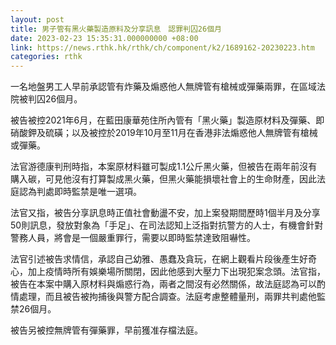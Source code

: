 ```yaml
---
layout: post
title: 男子管有黑火藥製造原料及分享訊息　認罪判囚26個月
date: 2023-02-23 15:35:31.000000000 +08:00
link: https://news.rthk.hk/rthk/ch/component/k2/1689162-20230223.htm
categories: rthk
---
```


一名地盤男工人早前承認管有炸藥及煽惑他人無牌管有槍械或彈藥兩罪，在區域法院被判囚26個月。

被告被控2021年6月，在藍田康華苑住所內管有「黑火藥」製造原材料及彈藥、即硝酸鉀及硫磺；以及被控於2019年10月至11月在香港非法煽惑他人無牌管有槍械或彈藥。

法官游德康判刑時指，本案原材料雖可製成1.1公斤黑火藥，但被告在兩年前沒有購入碳，可見他沒有打算製成黑火藥，但黑火藥能損壞社會上的生命財產，因此法庭認為判處即時監禁是唯一選項。

法官又指，被告分享訊息時正值社會動盪不安，加上案發期間歷時1個半月及分享50則訊息，發放對象為「手足」、在司法認知上泛指對抗警方的人士，有機會針對警務人員，將會是一個嚴重罪行，需要以即時監禁達致阻嚇性。

法官引述被告求情信，承認自己幼雅、愚蠢及貪玩，在網上觀看片段後產生好奇心，加上疫情時所有娛樂場所關閉，因此他感到大壓力下出現犯案念頭。法官指，被告在本案中購入原材料與煽惑行為，兩者之間沒有必然關係，故法庭認為可以酌情處理，而且被告被拘捕後與警方配合調查。法庭考慮整體量刑，兩罪共判處他監禁26個月。

被告另被控無牌管有彈藥罪，早前獲准存檔法庭。
